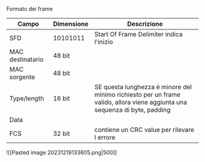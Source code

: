 Formato dei frame

| Campo            | Dimensione | Descrizione                                                                                                                |
| ---------------- | ---------- | -------------------------------------------------------------------------------------------------------------------------- |
| SFD              | 10101011   | Start Of Frame Delimiter indica l'inizio                                                                                   |
| MAC destinatario | 48 bit     |                                                                                                                            |
| MAC sorgente     | 48 bit     |                                                                                                                            |
| Type/length      | 16 bit     | SE questa lunghezza è minore del minimo richiesto per un frame valido, allora viene aggiunta una sequenza di byte, padding |
| Data             |            |                                                                                                                            |
| FCS              | 32 bit     | contiene un CRC value per rilevare l errore                                                                                |


![[Pasted image 20231219133605.png|500]]
